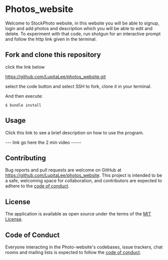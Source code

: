 # Photos_website

Welcome to StockPhoto website, in this website you will be able to signup, login  and add photos and description which you will be able to edit and delete. To experiment with that code, run shotgun for an interactive prompt and follow the http link given in the terminal.



## Fork and clone this repository

click the link below

https://github.com/LupitaLee/photos_website.git

select the code button and select SSH to fork, clone it in your terminal.

And then execute:

    $ bundle install


## Usage

Click this link to see a brief description on how to use the program.

--- link go here the 2 min video -----




## Contributing

Bug reports and pull requests are welcome on GitHub at https://github.com/LupitaLee/photos_website. This project is intended to be a safe, welcoming space for collaboration, and contributors are expected to adhere to the [code of conduct](https://github.com/[USERNAME]/test/blob/master/CODE_OF_CONDUCT.md).

## License

The application is available as open source under the terms of the [MIT License](https://opensource.org/licenses/MIT).

## Code of Conduct

Everyone interacting in the Photo-website's codebases, issue trackers, chat rooms and mailing lists is expected to follow the [code of conduct](https://github.com/[USERNAME]/test/blob/master/CODE_OF_CONDUCT.md).
